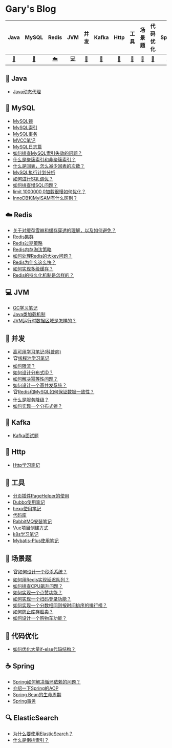 # Gary's Blog
|Java|MySQL|Redis|JVM|并发|Kafka|Http|工具|场景题|代码优化|Spring|
| :---: | :---: | :---: | :---: | :---: | :---: | :---: | :---: | :---: | :---: | :---: |
| [:strawberry:](#strawberry-Java) | [:floppy_disk:](#floppy_disk-MySQL) | [:cloud:](#cloud-Redis) | [:computer:](#computer-JVM) | [:dart:](#dart-并发) | [:art:](#art-Kafka) |[:memo:](#memo-Http)| [:wrench:](#wrench-工具&插件&框架) | [:book:](#book-场景题) | [:battery:](#battery-代码优化) | [:coffee:](#coffee-Spring) |

## :strawberry: Java
- [Java动态代理](https://garyleeeee.github.io/2023/08/12/java-dong-tai-dai-li/)

## :floppy_disk: MySQL
- [MySQL锁](https://garyleeeee.github.io/2023/07/06/mysql/mysql-suo/)
- [MySQL索引](https://garyleeeee.github.io/2023/07/03/mysql/mysql-suo-yin/)
- [MySQL事务](https://garyleeeee.github.io/2023/07/03/mysql/mysql-shi-wu/)
- [MVCC笔记](https://garyleeeee.github.io/2023/07/01/mysql/mvcc-bi-ji/)
- [MySQL日志篇](https://garyleeeee.github.io/2023/06/27/mysql/mysql-ri-zhi-pian/)
- [如何排查MySQL索引失效的问题？](https://garyleeeee.github.io/2023/08/15/mysql/ru-he-pai-cha-mysql-suo-yin-shi-xiao-de-wen-ti/)
- [什么是聚簇索引和非聚簇索引？](https://garyleeeee.github.io/2023/08/17/mysql/shi-me-shi-ju-cu-suo-yin-he-fei-ju-cu-suo-yin/)
- [什么是回表，怎么减少回表的次数？](https://garyleeeee.github.io/2023/08/17/mysql/shi-me-shi-hui-biao-zen-me-jian-shao-hui-biao-de-ci-shu/)
- [MySQL执行计划分析](https://garyleeeee.github.io/2023/08/18/mysql/mysql-zhi-xing-ji-hua-fen-xi/)
- [如何进行SQL调优？](https://garyleeeee.github.io/2023/08/19/mysql/ru-he-jin-xing-sql-diao-you/)
- [如何排查慢SQL问题？](https://garyleeeee.github.io/2023/08/19/mysql/ru-he-pai-cha-man-sql-wen-ti/)
- [limit 1000000,0加载很慢如何优化？](https://garyleeeee.github.io/2023/08/20/mysql/limit1000000-0-jia-zai-hen-man-ru-he-you-hua/)
- [InnoDB和MyISAM有什么区别？](https://garyleeeee.github.io/2023/09/05/mysql/innodb-he-myisam-you-shi-me-qu-bie/)

## :cloud: Redis
- [关于对缓存雪崩和缓存穿透的理解，以及如何避免？](https://garyleeeee.github.io/2023/07/24/guan-yu-dui-huan-cun-xue-beng-he-huan-cun-chuan-tou-de-li-jie-yi-ji-ru-he-bi-mian/)
- [Redis集群](https://garyleeeee.github.io/2023/08/08/redis/redis-ji-qun/)
- [Redis过期策略](https://garyleeeee.github.io/2023/08/16/redis/redis-guo-qi-ce-lue/)
- [Redis内存淘汰策略](https://garyleeeee.github.io/2023/08/16/redis/redis-nei-cun-tao-tai-ce-lue/)
- [如何处理Redis的大key问题？](https://garyleeeee.github.io/2023/08/19/redis/ru-he-chu-li-redis-de-da-key-wen-ti/)
- [Redis为什么这么快？](https://garyleeeee.github.io/2023/08/23/redis-wei-shi-me-zhe-me-kuai/)
- [如何实现多级缓存？](https://garyleeeee.github.io/2023/08/25/redis/ru-he-shi-xian-duo-ji-huan-cun/)
- [Redis的持久化机制是怎样的？](https://garyleeeee.github.io/2023/09/05/redis/redis-de-chi-jiu-hua-ji-zhi-shi-zen-yang-de/)

## :computer: JVM
- [GC学习笔记](https://garyleeeee.github.io/2023/07/12/jvm/gc-xue-xi-bi-ji/)
- [Java类加载机制](https://garyleeeee.github.io/2023/08/04/java-lei-jia-zai-ji-zhi/)
- [JVM运行时数据区域是怎样的？](https://garyleeeee.github.io/2023/09/06/jvm/jvm-yun-xing-shi-shu-ju-qu-yu-shi-zen-yang-de/)

## :dart: 并发
- [高可用学习笔记(科普向)](https://garyleeeee.github.io/2021/08/01/gao-ke-yong-xue-xi-bi-ji-ke-pu-xiang/)
- :trophy:[线程池学习笔记](https://garyleeeee.github.io/2021/07/28/xian-cheng-chi-xue-xi-bi-ji/)
- [如何限流？](https://garyleeeee.github.io/2023/07/19/ru-he-xian-liu/)
- [如何设计分布式ID？](https://garyleeeee.github.io/2023/07/19/ru-he-she-ji-fen-bu-shi-id/)
- [如何解决幂等性问题？](https://garyleeeee.github.io/2023/07/21/ru-he-jie-jue-mi-deng-xing-wen-ti/)
- [如何设计一个高并发系统？](https://garyleeeee.github.io/2023/07/19/ru-he-she-ji-yi-ge-gao-bing-fa-xi-tong/)
- :trophy:[Redis和MySQL如何保证数据一致性？](https://garyleeeee.github.io/2023/07/23/redis-he-mysql-ru-he-bao-zheng-shu-ju-yi-zhi-xing/)
- [什么是服务降级？](https://garyleeeee.github.io/2023/08/25/concurrent/shi-me-shi-fu-wu-jiang-ji/)
- [如何实现一个分布式锁？](https://garyleeeee.github.io/2023/09/05/concurrent/ru-he-shi-xian-yi-ge-fen-bu-shi-suo/)

## :art: Kafka
- [Kafka面试题](https://garyleeeee.github.io/2023/07/12/kafka-mian-shi-ti/)

## :memo: Http
- [Http学习笔记](https://garyleeeee.github.io/2023/07/03/http-xue-xi-bi-ji/)

## :wrench: 工具
- [分页插件PageHelper的使用](https://garyleeeee.github.io/2022/10/19/fen-ye-cha-jian-pagehelper-de-shi-yong/)
- [Dubbo使用笔记](https://garyleeeee.github.io/2022/10/16/dubbo-shi-yong-bi-ji/)
- [hexo使用笔记](https://garyleeeee.github.io/2021/07/31/hexo-shi-yong-bi-ji/)
- [代码库](https://garyleeeee.github.io/2021/08/07/dai-ma-ku/)
- [RabbitMQ安装笔记](https://garyleeeee.github.io/2021/11/05/rabbitmq-an-zhuang-bi-ji/)
- [Vue项目创建方式](https://garyleeeee.github.io/2022/03/02/vue-xiang-mu-chuang-jian-fang-shi/)
- [k8s学习笔记](https://garyleeeee.github.io/2021/08/12/k8s-xue-xi-bi-ji/)
- [Mybatis-Plus使用笔记](https://garyleeeee.github.io/2021/11/09/mybatis-plus-shi-yong-bi-ji/)

## :book: 场景题
- :trophy:[如何设计一个秒杀系统？](https://garyleeeee.github.io/2023/07/17/ru-he-she-ji-yi-ge-miao-sha-xi-tong/)
- [如何用Redis实现延迟队列？](https://garyleeeee.github.io/2023/07/29/ru-he-yong-redis-shi-xian-yan-chi-dui-lie/)
- [如何排查CPU飙升问题？](https://garyleeeee.github.io/2023/07/29/ru-he-pai-cha-cpu-biao-sheng-wen-ti/)
- [如何实现一个点赞功能？](https://garyleeeee.github.io/2023/07/31/ru-he-shi-xian-yi-ge-dian-zan-gong-neng/)
- [如何实现一个扫码登录功能？](https://garyleeeee.github.io/2023/08/20/ru-he-shi-xian-yi-ge-sao-ma-deng-lu-gong-neng/)
- [如何实现一个分数相同则按时间排序的排行榜？](https://garyleeeee.github.io/2023/08/20/scene/ru-he-shi-xian-yi-ge-fen-shu-xiang-tong-ze-an-shi-jian-pai-xu-de-pai-xing-bang/)
- [如何防止库存超卖？](https://garyleeeee.github.io/2023/08/20/scene/ru-he-fang-zhi-ku-cun-chao-mai/)
- [如何设计一个购物车功能？](https://garyleeeee.github.io/2023/08/25/scene/ru-he-she-ji-yi-ge-gou-wu-che-gong-neng/)

## :battery: 代码优化
- [如何优化大量if-else代码结构？](https://garyleeeee.github.io/2023/07/31/ru-he-you-hua-da-liang-if-else-dai-ma-jie-gou/)

## :coffee: Spring
- [Spring如何解决循环依赖的问题？](https://garyleeeee.github.io/2023/08/01/spring-ru-he-jie-jue-xun-huan-yi-lai-de-wen-ti/)
- [介绍一下Spring的AOP](https://garyleeeee.github.io/2023/08/13/spring/jie-shao-yi-xia-spring-de-aop/)
- [Spring Bean的生命周期](https://garyleeeee.github.io/2023/08/22/spring/springbean-de-sheng-ming-zhou-qi/)
- [Spring事务](https://garyleeeee.github.io/2023/09/06/spring/spring-shi-wu/)

## :mag: ElasticSearch
- [为什么要使用ElasticSearch？](https://garyleeeee.github.io/2023/08/26/wei-shi-me-yao-shi-yong-elasticsearch/)
- [什么是倒排索引？](https://garyleeeee.github.io/2023/08/26/shi-me-shi-dao-pai-suo-yin/)